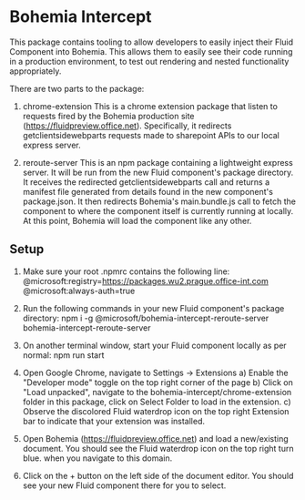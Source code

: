 # Bohemia Intercept

This package contains tooling to allow developers to easily inject their Fluid Component into Bohemia.
This allows them to easily see their code running in a production environment, to test out rendering and nested functionality appropriately.

There are two parts to the package:

1) chrome-extension
This is a chrome extension package that listen to requests fired by the Bohemia production site (https://fluidpreview.office.net). Specifically, it redirects getclientsidewebparts requests made to sharepoint APIs to our local express server.

2) reroute-server
This is an npm package containing a lightweight express server. It will be run from the new Fluid component's package directory. It receives the redirected getclientsidewebparts call and returns a manifest file generated from details found in the new component's package.json. It then redirects Bohemia's main.bundle.js call to fetch the component to where the component itself is currently running at locally. At this point, Bohemia will load the component like any other.

## Setup

1) Make sure your root .npmrc contains the following line:
@microsoft:registry=https://packages.wu2.prague.office-int.com
@microsoft:always-auth=true

2) Run the following commands in your new Fluid component's package directory:
npm i -g @microsoft/bohemia-intercept-reroute-server
bohemia-intercept-reroute-server

3) On another terminal window, start your Fluid component locally as per normal:
npm run start

4) Open Google Chrome, navigate to Settings -> Extensions
    a) Enable the "Developer mode" toggle on the top right corner of the page
    b) Click on "Load unpacked", navigate to the bohemia-intercept/chrome-extension folder in this package, click on Select Folder to load in the extension.
    c) Observe the discolored Fluid waterdrop icon on the top right Extension bar to indicate that your extension was installed.

5) Open Bohemia (https://fluidpreview.office.net) and load a new/existing document. You should see the Fluid waterdrop icon on the top right turn blue. when you navigate to this domain.

6) Click on the + button on the left side of the document editor. You should see your new Fluid component there for you to select.
